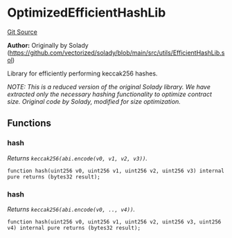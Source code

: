 # OptimizedEfficientHashLib
[Git Source](https://github.com/VerisLabs/KAM/blob/7810ef786f844ebd78831ee424b7ee896113d92b/src/vendor/solady/utils/OptimizedEfficientHashLib.sol)

**Author:**
Originally by Solady (https://github.com/vectorized/solady/blob/main/src/utils/EfficientHashLib.sol)

Library for efficiently performing keccak256 hashes.

*NOTE: This is a reduced version of the original Solady library.
We have extracted only the necessary hashing functionality to optimize contract size.
Original code by Solady, modified for size optimization.*


## Functions
### hash

*Returns `keccak256(abi.encode(v0, v1, v2, v3))`.*


```solidity
function hash(uint256 v0, uint256 v1, uint256 v2, uint256 v3) internal pure returns (bytes32 result);
```

### hash

*Returns `keccak256(abi.encode(v0, .., v4))`.*


```solidity
function hash(uint256 v0, uint256 v1, uint256 v2, uint256 v3, uint256 v4) internal pure returns (bytes32 result);
```

